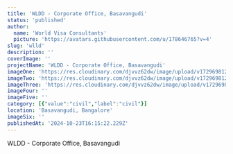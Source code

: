 ```yaml
---
title: 'WLDD - Corporate Office, Basavangudi'
status: 'published'
author:
  name: 'World Visa Consultants'
  picture: 'https://avatars.githubusercontent.com/u/178646765?v=4'
slug: 'wlld'
description: ''
coverImage: ''
projectName: 'WLDD - Corporate Office, Basavangudi'
imageOne: 'https://res.cloudinary.com/djvvz62dw/image/upload/v1729698126/greywall/projects/WLDD/img-7078-671918cc1198c_bcjcd0.webp'
imageTwo: 'https://res.cloudinary.com/djvvz62dw/image/upload/v1729698126/greywall/projects/WLDD/img-7079-671918cc19bbc_aibp5p.webp'
imageThree: 'https://res.cloudinary.com/djvvz62dw/image/upload/v1729698125/greywall/projects/WLDD/img-7080-671918e3df9f9_qxixiv.webp'
imageFour: ''
imageFive: ''
category: [{"value":"civil","label":"civil"}]
location: 'Basavangudi, Bangalore'
imageSix: ''
publishedAt: '2024-10-23T16:15:22.229Z'
---
```


WLDD - Corporate Office, Basavangudi